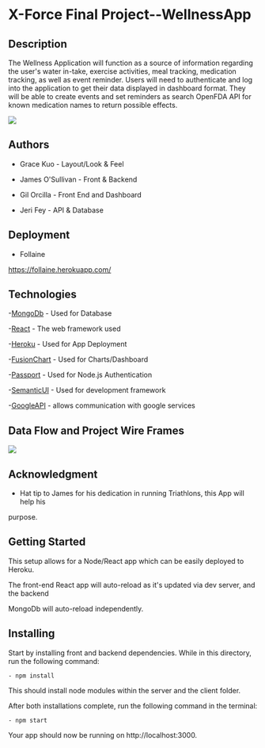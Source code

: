 # X-Force Final Project--WellnessApp

## Description

The Wellness Application will function as a source of information regarding the user's water in-take, exercise activities, meal tracking, medication tracking, as well as event reminder. Users will need to authenticate and log into the application to get their data displayed in dashboard format. They will be able to create events and set reminders as search OpenFDA API for known medication names to return possible effects.

![](./frontEnd.png)

## Authors

- Grace Kuo - Layout/Look & Feel

- James O'Sullivan - Front & Backend

- Gil Orcilla - Front End and Dashboard

- Jeri Fey - API & Database

## Deployment

- Follaine

https://follaine.herokuapp.com/

## Technologies

-[MongoDb](https://www.mongodb.com) - Used for Database

-[React](https://reactjs.org) - The web framework used

-[Heroku](https://heroku.com) - Used for App Deployment

-[FusionChart](https://fusioncharts) - Used for Charts/Dashboard

-[Passport](https://passportjs.org) - Used for Node.js Authentication

-[SemanticUI](https://semantic-ui.com) - Used for development framework

-[GoogleAPI](https://developers.google.com) - allows communication with google services

## Data Flow and Project Wire Frames

![](./wireFrame.png)

## Acknowledgment

- Hat tip to James for his dedication in running Triathlons, this App will help his

purpose.

## Getting Started

This setup allows for a Node/React app which can be easily deployed to Heroku.

The front-end React app will auto-reload as it's updated via dev server, and the backend

MongoDb will auto-reload independently.

## Installing

Start by installing front and backend dependencies. While in this directory, run the following command:

    - npm install

This should install node modules within the server and the client folder.

After both installations complete, run the following command in the terminal:

    - npm start

Your app should now be running on http://localhost:3000.
